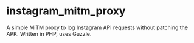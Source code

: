 # instagram_mitm_proxy
A simple MiTM proxy to log Instagram API requests without patching the APK. Written in PHP, uses Guzzle.
